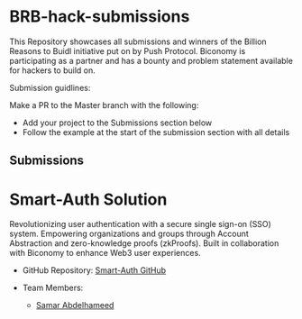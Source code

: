 # BRB-hack-submissions

This Repository showcases all submissions and winners of the Billion Reasons to Buidl initiative put on by Push Protocol. Biconomy is participating as a partner and has a bounty and problem statement available for hackers to build on. 

Submission guidlines: 

Make a PR to the Master branch with the following:

- Add your project to the Submissions section below
- Follow the example at the start of the submission section with all details



## Submissions
# Smart-Auth Solution
Revolutionizing user authentication with a secure single sign-on (SSO) system. Empowering organizations and groups through Account Abstraction and zero-knowledge proofs (zkProofs). Built in collaboration with Biconomy to enhance Web3 user experiences.

- GitHub Repository: [Smart-Auth GitHub](https://github.com/samar19/smart-auth)

- Team Members:
  - [Samar Abdelhameed](https://github.com/samar19)